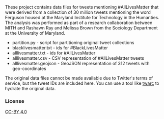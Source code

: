 These project contains data files for tweets mentioning #AllLivesMatter that
were derived from a collection of 30 million tweets mentioning the word 
Ferguson housed at the Maryland Institute for Technology in the Humanties. The 
analysis was performed as part of a research collaboration between MITH and 
Rashawn Ray and Melissa Brown from the Sociology Department at the University 
of Maryland.

* partition.py - script for partitioning original tweet collections
* blacklivesmatter.txt - ids for #BlackLivesMatter
* alllivesmatter.txt - ids for #AllLivesMatter
* alllivesmatter.csv - CSV representation of #AllLivesMatter tweets
* alllivesmatter.geojson - GeoJSON representation of 312 tweets with geo-coordinates

The original data files cannot be made available due to Twitter's terms of 
service, but the tweet IDs are included here. You can use a tool like
[twarc](http://github.com/edsu/twarc) to hydrate the original data.

### License

[CC-BY 4.0](https://creativecommons.org/licenses/by/4.0/)
